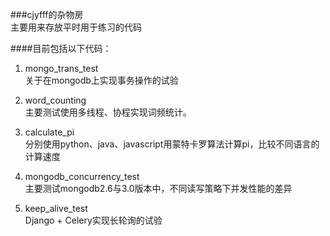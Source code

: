 ###cjyfff的杂物房   
主要用来存放平时用于练习的代码   
   
####目前包括以下代码：   
1. mongo_trans_test   
关于在mongodb上实现事务操作的试验   
   
2. word_counting   
主要测试使用多线程、协程实现词频统计。    

3. calculate_pi   
分别使用python、java、javascript用蒙特卡罗算法计算pi，比较不同语言的计算速度   

4. mongodb_concurrency_test   
主要测试mongodb2.6与3.0版本中，不同读写策略下并发性能的差异   
    
5. keep_alive_test   
Django + Celery实现长轮询的试验   

